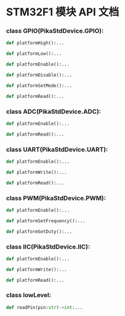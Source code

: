 # STM32F1 模块 API 文档

### class GPIO(PikaStdDevice.GPIO):
``` python
def platformHigh():...
```

``` python
def platformLow():...
```

``` python
def platformEnable():...
```

``` python
def platformDisable():...
```

``` python
def platformSetMode():...
```

``` python
def platformRead():...
```

### class ADC(PikaStdDevice.ADC):
``` python
def platformEnable():...
```

``` python
def platformRead():...
```

### class UART(PikaStdDevice.UART):
``` python
def platformEnable():...
```

``` python
def platformWrite():...
```

``` python
def platformRead():...
```

### class PWM(PikaStdDevice.PWM):
``` python
def platformEnable():...
```

``` python
def platformSetFrequency():...
```

``` python
def platformSetDuty():...
```

### class IIC(PikaStdDevice.IIC):
``` python
def platformEnable():...
```

``` python
def platformWrite():...
```

``` python
def platformRead():...
```

### class lowLevel:
``` python
def readPin(pin:str)->int:...
```

